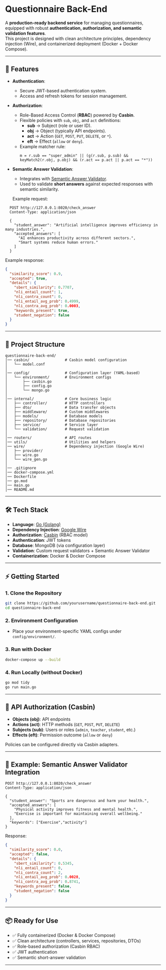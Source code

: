
# Questionnaire Back-End

A **production-ready backend service** for managing questionnaires, equipped with robust **authentication, authorization, and semantic validation features**.  
This project is designed with clean architecture principles, dependency injection (Wire), and containerized deployment (Docker + Docker Compose).

---

## 🚀 Features

- **Authentication**:  
  - Secure JWT-based authentication system.
  - Access and refresh tokens for session management.

- **Authorization**:  
  - Role-Based Access Control (**RBAC**) powered by **Casbin**.
  - Flexible policies with `sub`, `obj`, and `act` definitions:
    - **sub** → Subject (role or user ID).  
    - **obj** → Object (typically API endpoints).  
    - **act** → Action (`GET`, `POST`, `PUT`, `DELETE`, or `*`).  
    - **eft** → Effect (`allow` or `deny`).  
  - Example matcher rule:  
    ```text
    m = r.sub == "super_admin" || (g(r.sub, p.sub) && keyMatch2(r.obj, p.obj) && (r.act == p.act || p.act == "*"))
    ```

- **Semantic Answer Validation**:  
  - Integrates with [Semantic Answer Validator](https://github.com/Alifarid0011/semantic-answer-validator).  
  - Used to validate **short answers** against expected responses with semantic similarity.  

  Example request:
```http
  POST http://127.0.0.1:8020/check_answer
  Content-Type: application/json

  {
    "student_answer": "Artificial intelligence improves efficiency in many industries.",
    "accepted_answers": [
      "AI enhances productivity across different sectors.",
      "Smart systems reduce human errors."
    ]
  }
```

Example response:

```json
{
  "similarity_score": 0.9,
  "accepted": true,
  "details": {
    "sbert_similarity": 0.7707,
    "nli_entail_count": 1,
    "nli_contra_count": 0,
    "nli_entail_avg_prob": 0.4999,
    "nli_contra_avg_prob": 0.0003,
    "keywords_present": true,
    "student_negation": false
  }
}
```

---

## 📂 Project Structure

```
questionnaire-back-end/
│── casbin/                # Casbin model configuration
│   └── model.conf
│
│── config/                # Configuration layer (YAML-based)
│   └── environment/       # Environment configs
│       ├── casbin.go
│       ├── config.go
│       └── mongo.go
│
│── internal/              # Core business logic
│   ├── controller/        # HTTP controllers
│   ├── dto/               # Data transfer objects
│   ├── middleware/        # Custom middlewares
│   ├── models/            # Database models
│   ├── repository/        # Database repositories
│   ├── service/           # Service layer
│   └── validation/        # Request validation
│
│── routers/               # API routes
│── utils/                 # Utilities and helpers
│── wire/                  # Dependency injection (Google Wire)
│   ├── provider/
│   ├── wire.go
│   └── wire_gen.go
│
│── .gitignore
│── docker-compose.yml
│── Dockerfile
│── go.mod
│── main.go
│── README.md
```

---

## 🛠️ Tech Stack

* **Language**: [Go (Golang)](https://golang.org/)
* **Dependency Injection**: [Google Wire](https://github.com/google/wire)
* **Authorization**: [Casbin](https://casbin.org/) (RBAC model)
* **Authentication**: JWT tokens
* **Database**: MongoDB (via configuration layer)
* **Validation**: Custom request validators + Semantic Answer Validator
* **Containerization**: Docker & Docker Compose

---

## ⚡ Getting Started

### 1. Clone the Repository

```bash
git clone https://github.com/yourusername/questionnaire-back-end.git
cd questionnaire-back-end
```

### 2. Environment Configuration

* Place your environment-specific YAML configs under `config/environment/`.

### 3. Run with Docker

```bash
docker-compose up --build
```

### 4. Run Locally (without Docker)

```bash
go mod tidy
go run main.go
```

---

## 📖 API Authorization (Casbin)

* **Objects (obj)**: API endpoints
* **Actions (act)**: HTTP methods (`GET`, `POST`, `PUT`, `DELETE`)
* **Subjects (sub)**: Users or roles (`admin`, `teacher`, `student`, etc.)
* **Effects (eft)**: Permission outcome (`allow` or `deny`)

Policies can be configured directly via Casbin adapters.

---

## 🧪 Example: Semantic Answer Validator Integration

```http
POST http://127.0.0.1:8020/check_answer
Content-Type: application/json

{
  "student_answer": "Sports are dangerous and harm your health.",
  "accepted_answers": [
    "Physical activity improves fitness and mental health.",
    "Exercise is important for maintaining overall wellbeing."
  ],
  "keywords": ["Exercise","activity"]
}
```

Response:

```json
{
  "similarity_score": 0.0,
  "accepted": false,
  "details": {
    "sbert_similarity": 0.5345,
    "nli_entail_count": 0,
    "nli_contra_count": 2,
    "nli_entail_avg_prob": 0.0028,
    "nli_contra_avg_prob": 0.8741,
    "keywords_present": false,
    "student_negation": false
  }
}
```

---

## 📦 Ready for Use

* ✅ Fully containerized (Docker & Docker Compose)
* ✅ Clean architecture (controllers, services, repositories, DTOs)
* ✅ Role-based authorization (Casbin RBAC)
* ✅ JWT authentication
* ✅ Semantic short-answer validation

---
